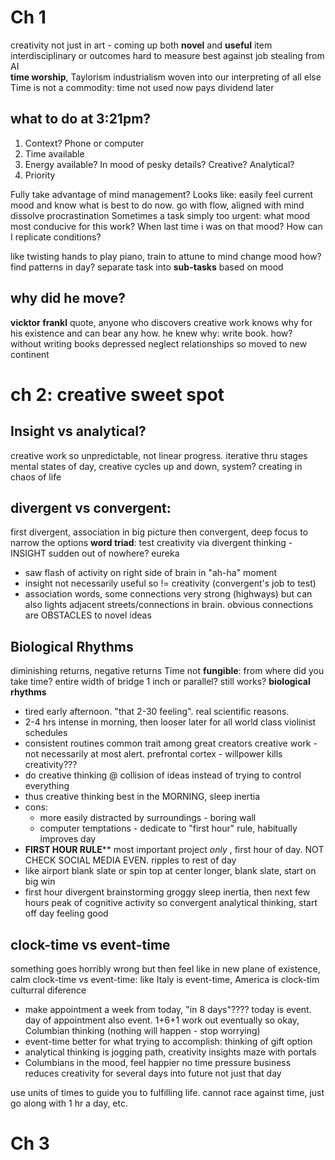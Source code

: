 # Ch 1
creativity not just in art - coming up both **novel** and **useful** item
interdisciplinary or outcomes hard to measure best against job stealing from AI  
**time worship**, Taylorism industrialism woven into our interpreting of all else  
Time is not a commodity: time not used now pays dividend later  
## what to do at 3:21pm?  
1. Context? Phone or computer  
2. Time available  
3. Energy available? In mood of pesky details? Creative? Analytical?  
4. Priority  

Fully take advantage of mind management? 
	Looks like: easily feel current mood and know what is best to do now.  go with flow, aligned with mind dissolve procrastination
Sometimes a task simply too urgent: 
	what mood most conducive for this work? When last time i was on that mood? How can I replicate conditions?
	
like twisting hands to play piano, train to attune to mind 
change mood how? find patterns in day?
separate task into **sub-tasks** based on mood

## why did he move?
**vicktor frankl** quote, anyone who discovers creative work knows why for his existence and can bear any how.  he knew why: write book. how?  without writing books depressed neglect relationships so moved to new continent

# ch 2: creative sweet spot
## Insight vs analytical?
creative work so unpredictable, not linear progress. iterative thru stages
mental states of day, creative cycles up and down, system? 
creating in chaos of life
## divergent vs convergent:
first divergent, association in big picture
then convergent, deep focus to narrow the options
**word triad**: test creativity via divergent thinking - INSIGHT sudden out of nowhere? eureka
- saw flash of activity on right side of brain in "ah-ha" moment
- insight not necessarily useful so != creativity (convergent's job to test)
- association words, some connections very strong (highways) but can also lights adjacent streets/connections in brain. 
obvious connections are OBSTACLES to novel ideas
## Biological Rhythms
diminishing returns, negative returns
Time not **fungible**: from where did you take time? entire width of bridge 1 inch or parallel? still works?
**biological rhythms** 
- tired early afternoon. "that 2-30 feeling".  real scientific reasons.
- 2-4 hrs intense in morning, then looser later for all world class violinist schedules
- consistent routines common trait among great creators
creative work - not necessarily at most alert. prefrontal cortex - willpower kills creativity???
- do creative thinking @ collision of ideas instead of trying to control everything
- thus creative thinking best in the MORNING, sleep inertia
- cons:
	- more easily distracted by surroundings - boring wall
	- computer temptations - dedicate to "first hour" rule, habitually improves day
- **FIRST HOUR RULE**** most important project *only* , first hour of day.  NOT CHECK SOCIAL MEDIA EVEN. ripples to rest of day
- like airport blank slate or spin top at center longer, blank slate, start on big win
- first hour divergent brainstorming groggy sleep inertia, then next few hours peak of cognitive activity so convergent analytical thinking, start off day feeling good

## clock-time vs event-time
something goes horribly wrong but then feel like in new plane of existence, calm
clock-time vs event-time: like Italy is event-time, America is clock-tim culturral diference
- make appointment a week from today, "in 8 days"???? today is event.  day of appointment also event. 1+6+1
work out eventually so okay, Columbian thinking (nothing will happen - stop worrying)
- event-time better for what trying to accomplish: thinking of gift option
- analytical thinking is jogging path, creativity insights maze with portals 
- Columbians in the mood, feel happier no time pressure
business reduces creativity for several days into future not just that day

use units of times to guide you to fulfilling life. cannot race against time, just go along with 1 hr a day, etc.

# Ch 3